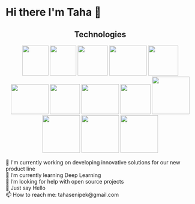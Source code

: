 <h1> Hi there I'm Taha 👋 </h1>

<h2 align="center">Technologies</h2>
<p align="center">
  <img src="https://upload.wikimedia.org/wikipedia/commons/thumb/1/18/C_Programming_Language.svg/1200px-C_Programming_Language.svg.png" width="70" height="80">
  <img src="https://upload.wikimedia.org/wikipedia/commons/thumb/1/18/ISO_C%2B%2B_Logo.svg/1822px-ISO_C%2B%2B_Logo.svg.png" width="70" height="80">
  <img src="https://upload.wikimedia.org/wikipedia/commons/thumb/a/a8/NestJS.svg/1200px-NestJS.svg.png" width="80" height="80">
  <img src="https://cdn.cdnlogo.com/logos/n/79/node-js.svg" width="100" height="80">
  <img src="https://upload.wikimedia.org/wikipedia/commons/thumb/4/4c/Typescript_logo_2020.svg/2048px-Typescript_logo_2020.svg.png" width="80" height="80">
  <img src="https://cdn.freebiesupply.com/logos/thumbs/2x/postgresql-logo.png" width="100" height="80">
  <img src="https://www.svgrepo.com/show/303251/mysql-logo.svg" width="80" height="80">
  <img src="https://www.docker.com/wp-content/uploads/2022/03/vertical-logo-monochromatic.png" width="100" height="80">
  <img src="https://upload.wikimedia.org/wikipedia/commons/thumb/3/35/Tux.svg/1200px-Tux.svg.png" width="80" height="80">
  <img src="https://static.djangoproject.com/img/logos/django-logo-positive.png" width="100" height="auto">
  <img src="https://picperf.io/https://laravelnews.s3.amazonaws.com/images/laravel-featured.png" width="100" height="auto">
  <img src="https://logos-world.net/wp-content/uploads/2023/08/React-Symbol.png" width="100" height="auto">
  <img src="https://devtop.io/wp-content/uploads/2022/10/react-native-1.png" width="100" height="auto">
</p>

<div>
  <div>🔭 I'm currently working on developing innovative solutions for our new product line</div>
  <div>🌱 I’m currently learning Deep Learning</div>
  <div>🤔 I’m looking for help with open source projects</div>
  <div>💬 Just say Hello</div>
  <div>📫 How to reach me: tahasenipek@gmail.com</div>
</div>
